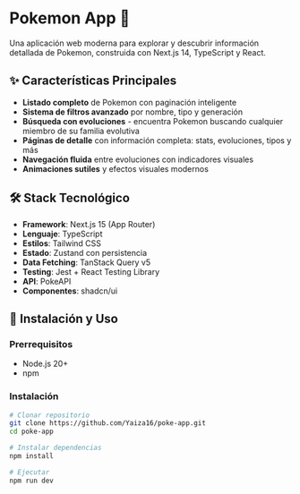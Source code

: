 # Pokemon App 🚀

Una aplicación web moderna para explorar y descubrir información detallada de Pokemon, construida con Next.js 14, TypeScript y React.

## ✨ Características Principales

- **Listado completo** de Pokemon con paginación inteligente
- **Sistema de filtros avanzado** por nombre, tipo y generación
- **Búsqueda con evoluciones** - encuentra Pokemon buscando cualquier miembro de su familia evolutiva
- **Páginas de detalle** con información completa: stats, evoluciones, tipos y más
- **Navegación fluida** entre evoluciones con indicadores visuales
- **Animaciones sutiles** y efectos visuales modernos

## 🛠️ Stack Tecnológico

- **Framework**: Next.js 15 (App Router)
- **Lenguaje**: TypeScript
- **Estilos**: Tailwind CSS
- **Estado**: Zustand con persistencia
- **Data Fetching**: TanStack Query v5
- **Testing**: Jest + React Testing Library
- **API**: PokeAPI
- **Componentes**: shadcn/ui

## 🚀 Instalación y Uso

### Prerrequisitos
- Node.js 20+ 
- npm 

### Instalación
```bash
# Clonar repositorio
git clone https://github.com/Yaiza16/poke-app.git
cd poke-app

# Instalar dependencias
npm install

# Ejecutar
npm run dev

```